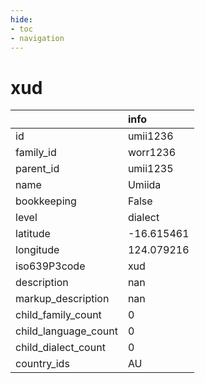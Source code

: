 ```yaml
---
hide:
- toc
- navigation
---
```

# xud
|                      | info       |
|:---------------------|:-----------|
| id                   | umii1236   |
| family_id            | worr1236   |
| parent_id            | umii1235   |
| name                 | Umiida     |
| bookkeeping          | False      |
| level                | dialect    |
| latitude             | -16.615461 |
| longitude            | 124.079216 |
| iso639P3code         | xud        |
| description          | nan        |
| markup_description   | nan        |
| child_family_count   | 0          |
| child_language_count | 0          |
| child_dialect_count  | 0          |
| country_ids          | AU         |
